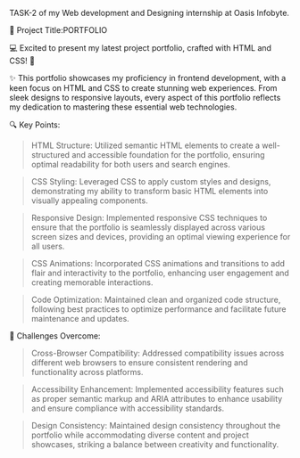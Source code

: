 TASK-2 of my Web development and Designing internship at Oasis Infobyte.


📌 Project Title:PORTFOLIO


💻 Excited to present my latest project portfolio, crafted with HTML and CSS! 🚀

✨ This portfolio showcases my proficiency in frontend development, with a keen focus on HTML and CSS to create stunning web experiences. From sleek designs to responsive layouts, every aspect of this portfolio reflects my dedication to mastering these essential web technologies.

🔍 Key Points:


>HTML Structure: Utilized semantic HTML elements to create a well-structured and accessible foundation for the portfolio, ensuring optimal readability for both users and search engines.

>CSS Styling: Leveraged CSS to apply custom styles and designs, demonstrating my ability to transform basic HTML elements into visually appealing components.

>Responsive Design: Implemented responsive CSS techniques to ensure that the portfolio is seamlessly displayed across various screen sizes and devices, providing an optimal viewing experience for all users.

>CSS Animations: Incorporated CSS animations and transitions to add flair and interactivity to the portfolio, enhancing user engagement and creating memorable interactions.

>Code Optimization: Maintained clean and organized code structure, following best practices to optimize performance and facilitate future maintenance and updates.


🚧 Challenges Overcome:


>Cross-Browser Compatibility: Addressed compatibility issues across different web browsers to ensure consistent rendering and functionality across platforms.

>Accessibility Enhancement: Implemented accessibility features such as proper semantic markup and ARIA attributes to enhance usability and ensure compliance with accessibility standards.

>Design Consistency: Maintained design consistency throughout the portfolio while accommodating diverse content and project showcases, striking a balance between creativity and functionality.
